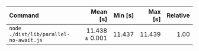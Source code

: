 | Command | Mean [s] | Min [s] | Max [s] | Relative |
|:---|---:|---:|---:|---:|
| `node ./dist/lib/parallel-no-await.js` | 11.438 ± 0.001 | 11.437 | 11.439 | 1.00 |

